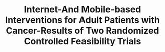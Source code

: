 --- 
abstract: '' 
authors: 
 - N Bauereiss
 -  E Bendig
 -  C Mildenberger
 -  L Storz
 -  K Bauer
 -  P Albus
 -  ...
doi: '' 
featured: false 
publication: '*PSYCHO-ONCOLOGY*, 20' 
publication_short: '' 
publishDate: '2018-01-01' 
title: 'Internet-And Mobile-based Interventions for Adult Patients with Cancer-Results of Two Randomized Controlled Feasibility Trials' 
url_code: '' 
url_dataset: '' 
url_pdf: '' 
url_poster: '' 
url_project: '' 
url_slides: '' 
url_source: '' 
url_video: '' 
---